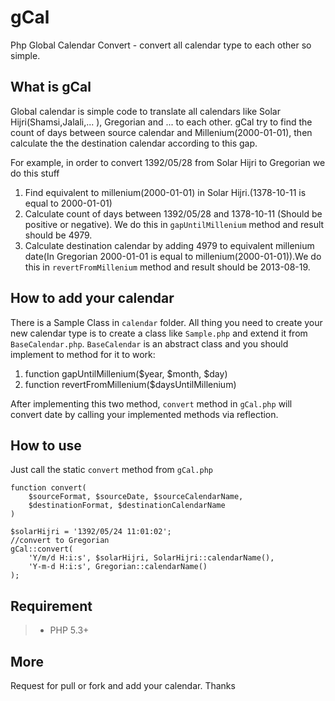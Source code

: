 gCal
====

Php Global Calendar Convert - convert all calendar type to each other so simple.

What is gCal
------------

Global calendar is simple code to translate all calendars like Solar Hijri(Shamsi,Jalali,... ), Gregorian and ...
to each other. gCal try to find the count of days between source calendar and Millenium(2000-01-01), then calculate the
the destination calendar according to this gap.

For example, in order to convert 1392/05/28 from Solar Hijri to Gregorian we do this stuff

1.  Find equivalent to millenium(2000-01-01) in Solar Hijri.(1378-10-11 is equal to 2000-01-01)
2.  Calculate count of days between 1392/05/28 and 1378-10-11 (Should be positive or negative). We do this in `gapUntilMillenium` method and result should be 4979.
3.  Calculate destination calendar by adding 4979 to equivalent millenium date(In Gregorian 2000-01-01 is equal to millenium(2000-01-01)).We do this in `revertFromMillenium` method and result should be 2013-08-19.

How to add your calendar
------------------------

There is a Sample Class in `calendar` folder. All thing you need to create your new
calendar type is to create a class like `Sample.php` and extend it from `BaseCalendar.php`.
`BaseCalendar` is an abstract class and you should implement to method for it to work:

1.  function gapUntilMillenium($year, $month, $day)
2.  function revertFromMillenium($daysUntilMillenium)

After implementing this two method, `convert` method in `gCal.php` will convert date
by calling your implemented methods via reflection.

How to use
----------
Just call the static `convert` method from `gCal.php`

    function convert(
        $sourceFormat, $sourceDate, $sourceCalendarName,
        $destinationFormat, $destinationCalendarName
    )

    $solarHijri = '1392/05/24 11:01:02';
    //convert to Gregorian
    gCal::convert(
        'Y/m/d H:i:s', $solarHijri, SolarHijri::calendarName(),
        'Y-m-d H:i:s', Gregorian::calendarName()
    );


Requirement
-----------

>*   PHP 5.3+

More
----
Request for pull or fork and add your calendar.
Thanks